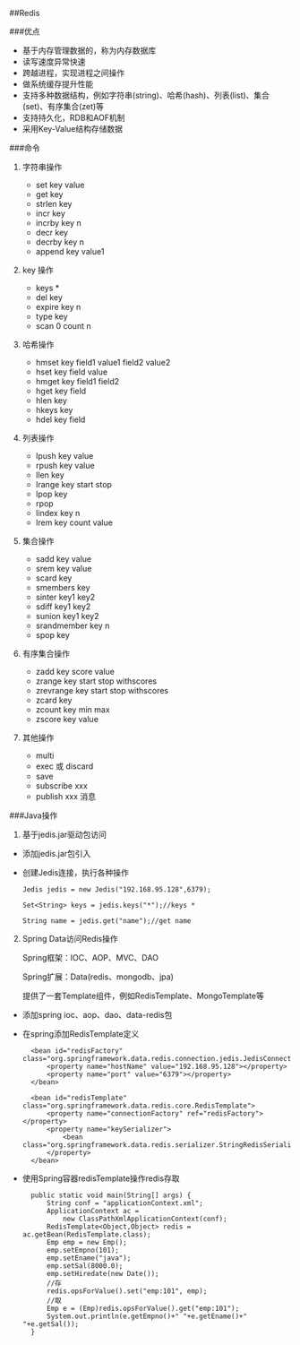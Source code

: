 ##Redis

###优点

- 基于内存管理数据的，称为内存数据库
- 读写速度异常快速
- 跨越进程，实现进程之间操作
- 做系统缓存提升性能
- 支持多种数据结构，例如字符串(string)、哈希(hash)、列表(list)、集合(set)、有序集合(zet)等
- 支持持久化，RDB和AOF机制
- 采用Key-Value结构存储数据

###命令

1. 字符串操作

	- set key value
	- get key
	- strlen key
	- incr key
	- incrby key n
	- decr key
	- decrby key n
	- append key value1

2. key 操作

	- keys *
	- del key
	- expire key n
	- type key
	- scan 0 count n

3. 哈希操作

	- hmset key field1 value1 field2 value2
	- hset key field value
	- hmget key field1 field2
	- hget key field
	- hlen key 
	- hkeys key
	- hdel key field

4. 列表操作

	- lpush key value
	- rpush key value
	- llen key
	- lrange key start stop
	- lpop key 
	- rpop
	- lindex key n
	- lrem key count value

5. 集合操作

	- sadd key value
	- srem key value
	- scard key
	- smembers key
	- sinter key1 key2
	- sdiff key1 key2
	- sunion key1 key2
	- srandmember key n 
	- spop key

6. 有序集合操作

	- zadd key score value
	- zrange key start stop withscores
	- zrevrange key start stop withscores
	- zcard key
	- zcount key min max
	- zscore key value

7. 其他操作

	- multi
	- exec 或 discard
	- save
	- subscribe xxx
	- publish xxx  消息

###Java操作

1. 基于jedis.jar驱动包访问

-	添加jedis.jar包引入
-	创建Jedis连接，执行各种操作


		Jedis jedis = new Jedis("192.168.95.128",6379);

		Set<String> keys = jedis.keys("*");//keys *

		String name = jedis.get("name");//get name

2. Spring Data访问Redis操作

	Spring框架：IOC、AOP、MVC、DAO

	Spring扩展：Data(redis、mongodb、jpa)


	提供了一套Template组件，例如RedisTemplate、MongoTemplate等


- 添加spring ioc、aop、dao、data-redis包
- 在spring添加RedisTemplate定义

		<bean id="redisFactory" class="org.springframework.data.redis.connection.jedis.JedisConnectionFactory">
			<property name="hostName" value="192.168.95.128"></property>
			<property name="port" value="6379"></property>
		</bean>
		
		<bean id="redisTemplate" class="org.springframework.data.redis.core.RedisTemplate">
			<property name="connectionFactory" ref="redisFactory"></property>
			<property name="keySerializer">
				<bean class="org.springframework.data.redis.serializer.StringRedisSerializer"/>
			</property>
		</bean>

- 使用Spring容器redisTemplate操作redis存取

		public static void main(String[] args) {
			String conf = "applicationContext.xml";
			ApplicationContext ac = 
				new ClassPathXmlApplicationContext(conf);
			RedisTemplate<Object,Object> redis = ac.getBean(RedisTemplate.class);
			Emp emp = new Emp();
			emp.setEmpno(101);
			emp.setEname("java");
			emp.setSal(8000.0);
			emp.setHiredate(new Date());
			//存
			redis.opsForValue().set("emp:101", emp);
			//取
			Emp e = (Emp)redis.opsForValue().get("emp:101");
			System.out.println(e.getEmpno()+" "+e.getEname()+" "+e.getSal());
		}